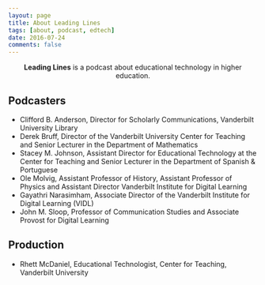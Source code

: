 ```yaml
---
layout: page
title: About Leading Lines
tags: [about, podcast, edtech]
date: 2016-07-24
comments: false
---
```


<center><b>Leading Lines</b> is a podcast about educational technology in higher education.</center>

## Podcasters

* Clifford B. Anderson, Director for Scholarly Communications, Vanderbilt University Library
* Derek Bruff, Director of the Vanderbilt University Center for Teaching and Senior Lecturer in the Department of Mathematics
* Stacey M. Johnson, Assistant Director for Educational Technology at the Center for Teaching and Senior Lecturer in the Department of Spanish & Portuguese
* Ole Molvig, Assistant Professor of History, Assistant Professor of Physics and Assistant Director Vanderbilt Institute for Digital Learning
* Gayathri Narasimham, Associate Director of the Vanderbilt Institute for Digital Learning (VIDL)
* John M. Sloop, Professor of Communication Studies and Associate Provost for Digital Learning

## Production

* Rhett McDaniel, Educational Technologist, Center for Teaching, Vanderbilt University
